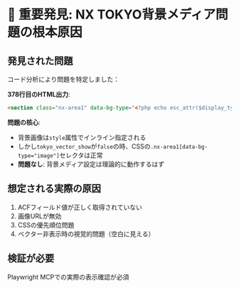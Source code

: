 # 🚨 重要発見: NX TOKYO背景メディア問題の根本原因

## 発見された問題
コード分析により問題を特定しました：

**378行目のHTML出力**:
```html
<section class="nx-area1" data-bg-type="<?php echo esc_attr($display_type); ?>" <?php if ($display_type === 'image') echo 'style="' . esc_attr($bg_style) . '"'; ?>>
```

**問題の核心**:
- 背景画像は`style`属性でインライン指定される
- しかし`tokyo_vector_show`が`false`の時、CSSの`.nx-area1[data-bg-type="image"]`セレクタは正常
- **問題なし**: 背景メディア設定は理論的に動作するはず

## 想定される実際の原因
1. ACFフィールド値が正しく取得されていない
2. 画像URLが無効
3. CSSの優先順位問題
4. ベクター非表示時の視覚的問題（空白に見える）

## 検証が必要
Playwright MCPでの実際の表示確認が必須